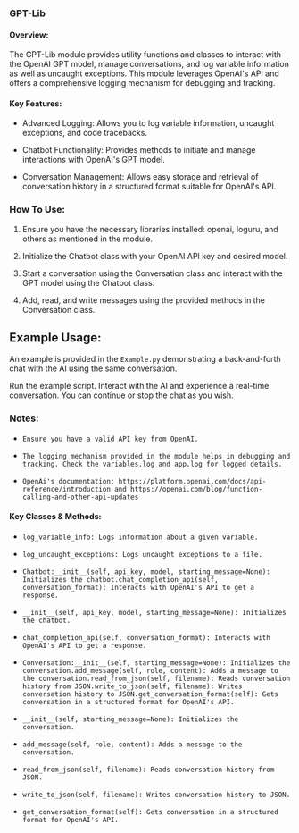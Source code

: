 ### GPT-Lib

#### Overview:

The GPT-Lib module provides utility functions and classes to interact with the OpenAI GPT model, manage conversations, and log variable information as well as uncaught exceptions. This module leverages OpenAI's API and offers a comprehensive logging mechanism for debugging and tracking.

#### Key Features:

- Advanced Logging: Allows you to log variable information, uncaught exceptions, and code tracebacks.

- Chatbot Functionality: Provides methods to initiate and manage interactions with OpenAI's GPT model.

- Conversation Management: Allows easy storage and retrieval of conversation history in a structured format suitable for OpenAI's API.


### How To Use:

1. Ensure you have the necessary libraries installed: openai, loguru, and others as mentioned in the module.

2. Initialize the Chatbot class with your OpenAI API key and desired model.

3. Start a conversation using the Conversation class and interact with the GPT model using the Chatbot class.

4. Add, read, and write messages using the provided methods in the Conversation class.


## Example Usage:

An example is provided in the `Example.py` demonstrating a back-and-forth chat with the AI using the same conversation.

Run the example script. Interact with the AI and experience a real-time conversation. You can continue or stop the chat as you wish.

### Notes:

- `Ensure you have a valid API key from OpenAI.`

- `The logging mechanism provided in the module helps in debugging and tracking. Check the variables.log and app.log for logged details.`

- `OpenAi's documentation: https://platform.openai.com/docs/api-reference/introduction and https://openai.com/blog/function-calling-and-other-api-updates`


#### Key Classes & Methods:

- `log_variable_info: Logs information about a given variable.`

- `log_uncaught_exceptions: Logs uncaught exceptions to a file.`

- `Chatbot:__init__(self, api_key, model, starting_message=None): Initializes the chatbot.chat_completion_api(self, conversation_format): Interacts with OpenAI's API to get a response.`

- `__init__(self, api_key, model, starting_message=None): Initializes the chatbot.`

- `chat_completion_api(self, conversation_format): Interacts with OpenAI's API to get a response.`

- `Conversation:__init__(self, starting_message=None): Initializes the conversation.add_message(self, role, content): Adds a message to the conversation.read_from_json(self, filename): Reads conversation history from JSON.write_to_json(self, filename): Writes conversation history to JSON.get_conversation_format(self): Gets conversation in a structured format for OpenAI's API.`

- `__init__(self, starting_message=None): Initializes the conversation.`

- `add_message(self, role, content): Adds a message to the conversation.`

- `read_from_json(self, filename): Reads conversation history from JSON.`

- `write_to_json(self, filename): Writes conversation history to JSON.`

- `get_conversation_format(self): Gets conversation in a structured format for OpenAI's API.`
